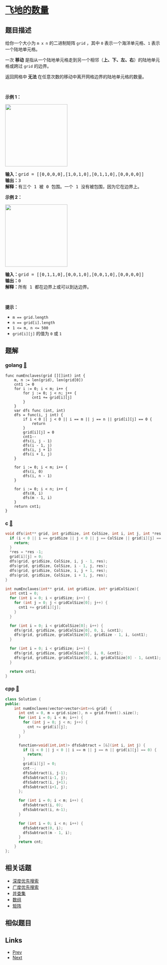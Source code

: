 
# [飞地的数量](https://leetcode-cn.com/problems/number-of-enclaves)

## 题目描述

<p>给你一个大小为 <code>m x n</code> 的二进制矩阵 <code>grid</code> ，其中 <code>0</code> 表示一个海洋单元格、<code>1</code> 表示一个陆地单元格。</p>

<p>一次 <strong>移动</strong> 是指从一个陆地单元格走到另一个相邻（<strong>上、下、左、右</strong>）的陆地单元格或跨过 <code>grid</code> 的边界。</p>

<p>返回网格中<strong> 无法 </strong>在任意次数的移动中离开网格边界的陆地单元格的数量。</p>

<p>&nbsp;</p>

<p><strong>示例 1：</strong></p>
<img alt="" src="https://assets.leetcode.com/uploads/2021/02/18/enclaves1.jpg" style="height: 200px; width: 200px;" />
<pre>
<strong>输入：</strong>grid = [[0,0,0,0],[1,0,1,0],[0,1,1,0],[0,0,0,0]]
<strong>输出：</strong>3
<strong>解释：</strong>有三个 1 被 0 包围。一个 1 没有被包围，因为它在边界上。
</pre>

<p><strong>示例 2：</strong></p>
<img alt="" src="https://assets.leetcode.com/uploads/2021/02/18/enclaves2.jpg" style="height: 200px; width: 200px;" />
<pre>
<strong>输入：</strong>grid = [[0,1,1,0],[0,0,1,0],[0,0,1,0],[0,0,0,0]]
<strong>输出：</strong>0
<strong>解释：</strong>所有 1 都在边界上或可以到达边界。
</pre>

<p>&nbsp;</p>

<p><strong>提示：</strong></p>

<ul>
	<li><code>m == grid.length</code></li>
	<li><code>n == grid[i].length</code></li>
	<li><code>1 &lt;= m, n &lt;= 500</code></li>
	<li><code>grid[i][j]</code> 的值为 <code>0</code> 或 <code>1</code></li>
</ul>


## 题解

### golang [🔗](number-of-enclaves.go) 
```golang
func numEnclaves(grid [][]int) int {
    m, n := len(grid), len(grid[0])
    cnt1 := 0
    for i := 0; i < m; i++ {
        for j := 0; j < n; j++ {
            cnt1 += grid[i][j]
        }
    }
    var dfs func (int, int)
    dfs = func(i, j int) {
        if i < 0 || j < 0 || i == m || j == n || grid[i][j] == 0 {
            return
        }
        grid[i][j] = 0
        cnt1--
        dfs(i, j - 1)
        dfs(i - 1, j)
        dfs(i, j + 1)
        dfs(i + 1, j)
    }

    for i := 0; i < m; i++ {
        dfs(i, 0)
        dfs(i, n - 1)
    }

    for i := 0; i < n; i++ {
        dfs(0, i)
        dfs(m - 1, i)
    }
    return cnt1;
}
```
### c [🔗](number-of-enclaves.c) 
```c
void dfs(int** grid, int gridSize, int ColSize, int i, int j, int *res) {
  if (i < 0 || i == gridSize || j < 0 || j == ColSize || grid[i][j] == 0) {
    return;
  }
  *res = *res -1;
  grid[i][j] = 0;
  dfs(grid, gridSize, ColSize, i, j - 1, res);
  dfs(grid, gridSize, ColSize, i - 1, j, res);
  dfs(grid, gridSize, ColSize, i, j + 1, res);
  dfs(grid, gridSize, ColSize, i + 1, j, res);
}

int numEnclaves(int** grid, int gridSize, int* gridColSize){
  int cnt1 = 0;
  for (int i = 0; i < gridSize; i++) {
    for (int j = 0; j < gridColSize[0]; j++) {
      cnt1 += grid[i][j];
    }
  }

  for (int i = 0; i < gridColSize[0]; i++) {
    dfs(grid, gridSize, gridColSize[0], 0, i, &cnt1);
    dfs(grid, gridSize, gridColSize[0], gridSize - 1, i, &cnt1);
  }

  for (int i = 0; i < gridSize; i++) {
    dfs(grid, gridSize, gridColSize[0], i, 0, &cnt1);
    dfs(grid, gridSize, gridColSize[0], i, gridColSize[0] - 1, &cnt1);
  }

  return cnt1;
}
```
### cpp [🔗](number-of-enclaves.cpp) 
```cpp
class Solution {
public:
    int numEnclaves(vector<vector<int>>& grid) {
      int cnt = 0, m = grid.size(), n = grid.front().size();
      for (int i = 0; i < m; i++) {
        for (int j = 0; j < n; j++) {
          cnt += grid[i][j];
        }
      }

      function<void(int,int)> dfsSubtract = [&](int i, int j) {
        if (i < 0 || j < 0 || i == m || j == n || grid[i][j] == 0) {
          return;
        }
        grid[i][j] = 0;
        cnt--;
        dfsSubtract(i, j-1);
        dfsSubtract(i-1, j);
        dfsSubtract(i, j+1);
        dfsSubtract(i+1, j);
      };

      for (int i = 0; i < m; i++) {
        dfsSubtract(i, 0);
        dfsSubtract(i, n-1);
      }

      for (int i = 0; i < n; i++) {
        dfsSubtract(0, i);
        dfsSubtract(m - 1, i);
      }
      return cnt;
    }
};
```


## 相关话题

- [深度优先搜索](../../tags/depth-first-search.md) 
- [广度优先搜索](../../tags/breadth-first-search.md) 
- [并查集](../../tags/union-find.md) 
- [数组](../../tags/array.md) 
- [矩阵](../../tags/matrix.md) 


## 相似题目



## Links

- [Prev](../binary-prefix-divisible-by-5/README.md) 
- [Next](../video-stitching/README.md) 

